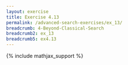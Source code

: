 ```yaml
---
layout: exercise
title: Exercise 4.13
permalink: /advanced-search-exercises/ex_13/
breadcrumb: 4-Beyond-Classical-Search
breadcrumb2: ex_13
breadcrumb5: ex4.13
---
```


{% include mathjax_support %}


